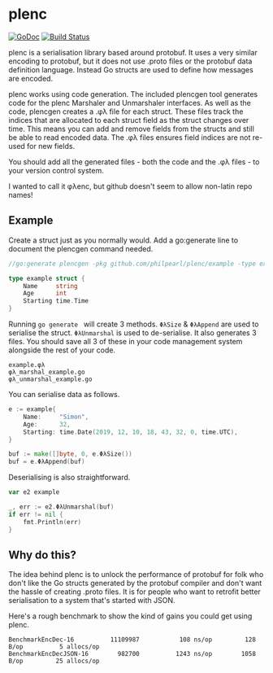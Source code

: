 
# plenc

[![GoDoc](https://godoc.org/github.com/philpearl/plenc?status.svg)](https://godoc.org/github.com/philpearl/plenc) 
[![Build Status](https://travis-ci.org/philpearl/plenc.svg)](https://travis-ci.org/philpearl/plenc)

plenc is a serialisation library based around protobuf. It uses a very similar encoding to protobuf, but it does not use .proto files or the protobuf data definition language. Instead Go structs are used to define how messages are encoded.

plenc works using code generation. The included plencgen tool generates code for the plenc Marshaler and Unmarshaler interfaces. As well as the code, plencgen creates a .φλ file for each struct. These files track the indices that are allocated to each struct field as the struct changes over time. This means you can add and remove fields from the structs and still be able to read encoded data. The .φλ files ensures field indices are not re-used for new fields.

You should add all the generated files - both the code and the .φλ files - to your version control system.

I wanted to call it φλenc, but github doesn't seem to allow non-latin repo names!

## Example
Create a struct just as you normally would. Add a go:generate line to document the plencgen command needed.

```go
//go:generate plencgen -pkg github.com/philpearl/plenc/example -type example

type example struct {
	Name     string
	Age      int
	Starting time.Time
}
```

Running `go generate ` will create 3 methods. `ΦλSize` & `ΦλAppend` are used to serialise the struct. `ΦλUnmarshal` is used to de-serialise. It also generates 3 files. You should save all 3 of these in your code management system alongside the rest of your code.

```
example.φλ
φλ_marshal_example.go
φλ_unmarshal_example.go
```

You can serialise data as follows.

```go
e := example{
	Name:     "Simon",
	Age:      32,
	Starting: time.Date(2019, 12, 10, 18, 43, 32, 0, time.UTC),
}

buf := make([]byte, 0, e.ΦλSize())
buf = e.ΦλAppend(buf)
```

Deserialising is also straightforward.

```go
var e2 example

_, err := e2.ΦλUnmarshal(buf)
if err != nil {
	fmt.Println(err)
}
```

## Why do this?

The idea behind plenc is to unlock the performance of protobuf for folk who don't like the Go structs generated by the protobuf compiler and don't want the hassle of creating .proto files. It is for people who want to retrofit better serialisation to a system that's started with JSON.

Here's a rough benchmark to show the kind of gains you could get using plenc.
```
BenchmarkEncDec-16        	11109987	       108 ns/op	     128 B/op	       5 allocs/op
BenchmarkEncDecJSON-16    	  982700	      1243 ns/op	    1058 B/op	      25 allocs/op
```